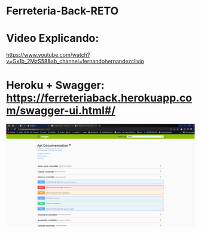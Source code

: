 # Ferreteria-Back-RETO

# Video Explicando:

https://www.youtube.com/watch?v=Gx1b_2MzS58&ab_channel=fernandohernandezclivio

# Heroku + Swagger: https://ferreteriaback.herokuapp.com/swagger-ui.html#/


![](https://github.com/FernandoH1/Ferreteria-Back-RETO/blob/main/img/img.png)
